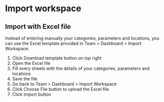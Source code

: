 # Import workspace

## Import with Excel file
Instead of entering manually your categories, parameters and locations, you can use the Excel template provided in Team > Dashboard > Import Workspace.

1. Click Download template button on top right
2. Open the Excel file
3. Fill every sheets with the details of your categories, parameters and locations
4. Save the file
5. Go back to Team > Dashboard > Import Workspace
6. Click  Choose File button to upload the Excel file
7. Click Import button
